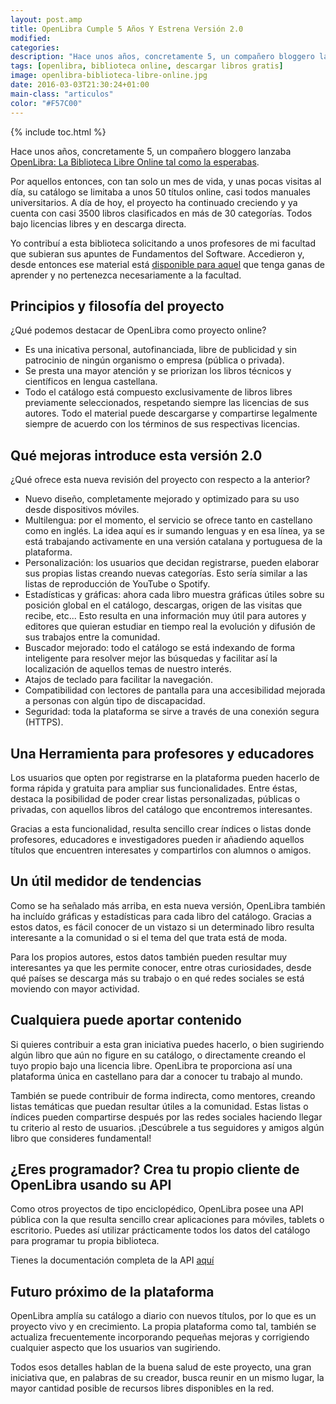 ```yaml
---
layout: post.amp
title: OpenLibra Cumple 5 Años Y Estrena Versión 2.0
modified:
categories:
description: "Hace unos años, concretamente 5, un compañero bloggero lanzaba OpenLibra: La Biblioteca Libre Online tal como la esperabas"
tags: [openlibra, biblioteca online, descargar libros gratis]
image: openlibra-biblioteca-libre-online.jpg
date: 2016-03-03T21:30:24+01:00
main-class: "articulos"
color: "#F57C00"
---
```


{% include toc.html %}

<figure>
<a href="/assets/img/openlibra-biblioteca-libre-online.jpg"><amp-img src="/assets/img/openlibra-biblioteca-libre-online.jpg" title="{{ page.title }}" alt="{{ page.title }}" width="600px" height="84px" /></a>
</figure>

Hace unos años, concretamente 5, un compañero bloggero lanzaba [OpenLibra: La Biblioteca Libre Online tal como la esperabas](/openlibra-la-biblioteca-libre-online/ "OpenLibra: La Biblioteca Libre Online tal como la esperabas").

Por aquellos entonces, con tan solo un mes de vida, y unas pocas visitas al día, su catálogo se limitaba a unos 50 títulos online, casi todos manuales universitarios. A día de hoy, el proyecto ha continuado creciendo y ya cuenta con casi 3500 libros clasificados en más de 30 categorías. Todos bajo licencias libres y en descarga directa.

<!--ad-->

Yo contribuí a esta biblioteca solicitando a unos profesores de mi facultad que subieran sus apuntes de Fundamentos del Software. Accedieron y, desde entonces ese material está [disponible para aquel](https://openlibra.com/es/book/practicas-de-fundamentos-de-software) que tenga ganas de aprender y no pertenezca necesariamente a la facultad.

## Principios y filosofía del proyecto
¿Qué podemos destacar de OpenLibra como proyecto online?

- Es una inicativa personal, autofinanciada, libre de publicidad y sin patrocinio de ningún organismo o empresa (pública o privada).
- Se presta una mayor atención y se priorizan los libros técnicos y científicos en lengua castellana.
- Todo el catálogo está compuesto exclusivamente de libros libres previamente seleccionados, respetando siempre las licencias de sus autores. Todo el material puede descargarse y compartirse legalmente siempre de acuerdo con los términos de sus respectivas licencias.

## Qué mejoras introduce esta versión 2.0
¿Qué ofrece esta nueva revisión del proyecto con respecto a la anterior?

- Nuevo diseño, completamente mejorado y optimizado para su uso desde dispositivos móviles.
- Multilengua: por el momento, el servicio se ofrece tanto en castellano como en inglés. La idea aquí es ir sumando lenguas y en esa línea, ya se está trabajando activamente en una versión catalana y portuguesa de la plataforma.
- Personalización: los usuarios que decidan registrarse, pueden elaborar sus propias listas creando nuevas categorías. Esto sería similar a las listas de reproducción de YouTube o Spotify.
- Estadísticas y gráficas: ahora cada libro muestra gráficas útiles sobre su posición global en el catálogo, descargas, origen de las visitas que recibe, etc... Esto resulta en una información muy útil para autores y editores que quieran estudiar en tiempo real la evolución y difusión de sus trabajos entre la comunidad.
- Buscador mejorado: todo el catálogo se está indexando de forma inteligente para resolver mejor las búsquedas y facilitar así la localización de aquellos temas de nuestro interés.
- Atajos de teclado para facilitar la navegación.
- Compatibilidad con lectores de pantalla para una accesibilidad mejorada a personas con algún tipo de discapacidad.
- Seguridad: toda la plataforma se sirve a través de una conexión segura (HTTPS).

## Una Herramienta para profesores y educadores
Los usuarios que opten por registrarse en la plataforma pueden hacerlo de forma rápida y gratuita para ampliar sus funcionalidades. Entre éstas, destaca la posibilidad de poder crear listas personalizadas, públicas o privadas, con aquellos libros del catálogo que encontremos interesantes.

Gracias a esta funcionalidad, resulta sencillo crear índices o listas donde profesores, educadores e investigadores pueden ir añadiendo aquellos títulos que encuentren interesates y compartirlos con alumnos o amigos.

## Un útil medidor de tendencias
Como se ha señalado más arriba, en esta nueva versión, OpenLibra también ha incluído gráficas y estadísticas para cada libro del catálogo. Gracias a estos datos, es fácil conocer de un vistazo si un determinado libro resulta interesante a la comunidad o si el tema del que trata está de moda.

Para los propios autores, estos datos también pueden resultar muy interesantes ya que les permite conocer, entre otras curiosidades, desde qué países se descarga más su trabajo o en qué redes sociales se está moviendo con mayor actividad.

## Cualquiera puede aportar contenido
Si quieres contribuir a esta gran iniciativa puedes hacerlo, o bien sugiriendo algún libro que aún no figure en su catálogo, o directamente creando el tuyo propio bajo una licencia libre. OpenLibra te proporciona así una plataforma única en castellano para dar a conocer tu trabajo al mundo.

También se puede contribuir de forma indirecta, como mentores, creando listas temáticas que puedan resultar útiles a la comunidad. Estas listas o índices pueden compartirse después por las redes sociales haciendo llegar tu criterio al resto de usuarios. ¡Descúbrele a tus seguidores y amigos algún libro que consideres fundamental!

## ¿Eres programador? Crea tu propio cliente de OpenLibra usando su API
Como otros proyectos de tipo enciclopédico, OpenLibra posee una API pública con la que resulta sencillo crear aplicaciones para móviles, tablets o escritorio. Puedes así utilizar prácticamente todos los datos del catálogo para programar tu propia biblioteca.

Tienes la documentación completa de la API [aquí](https://openlibra.com/es/page/public-api)

## Futuro próximo de la plataforma
OpenLibra amplía su catálogo a diario con nuevos títulos, por lo que es un proyecto vivo y en crecimiento. La propia plataforma como tal, también se actualiza frecuentemente incorporando pequeñas mejoras y corrigiendo cualquier aspecto que los usuarios van sugiriendo.

Todos esos detalles hablan de la buena salud de este proyecto, una gran iniciativa que, en palabras de su creador, busca reunir en un mismo lugar, la mayor cantidad posible de recursos libres disponibles en la red.
